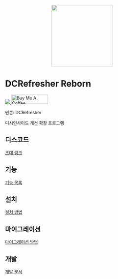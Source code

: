 <p align="center">
    <img src="./src/assets/icons/logo/Icon.png" width="200px"/>
</p>

# DCRefresher Reborn

<a href="https://hits.seeyoufarm.com">
    <img src="https://hits.seeyoufarm.com/api/count/incr/badge.svg?url=https%3A%2F%2Fgithub.com%2Fgreen1052%2FDCRefresher-Reborn&count_bg=%2379C83D&title_bg=%23555555&icon=&icon_color=%23E7E7E7&title=hits&edge_flat=false"/>
</a>

<a href="https://www.buymeacoffee.com/green1052" target="_blank">
    <img src="https://cdn.buymeacoffee.com/buttons/v2/default-yellow.png" alt="Buy Me A Coffee" style="height: 30px !important;width: 120px !important;">
</a>

원본: DCRefresher

디시인사이드 개선 확장 프로그램

## 디스코드

[초대 링크](https://discord.gg/SSW6Zuyjz6)

## 기능

[기능 목록](https://dcrefresher.green1052.com/features.html)

## 설치

[설치 방법](https://dcrefresher.green1052.com/install.html)

## 마이그레이션

[마이그레이션 방법](https://dcrefresher.green1052.com/migration.html)

## 개발

[개발 문서](https://dcrefresher.green1052.com/development/getting-started.html)
